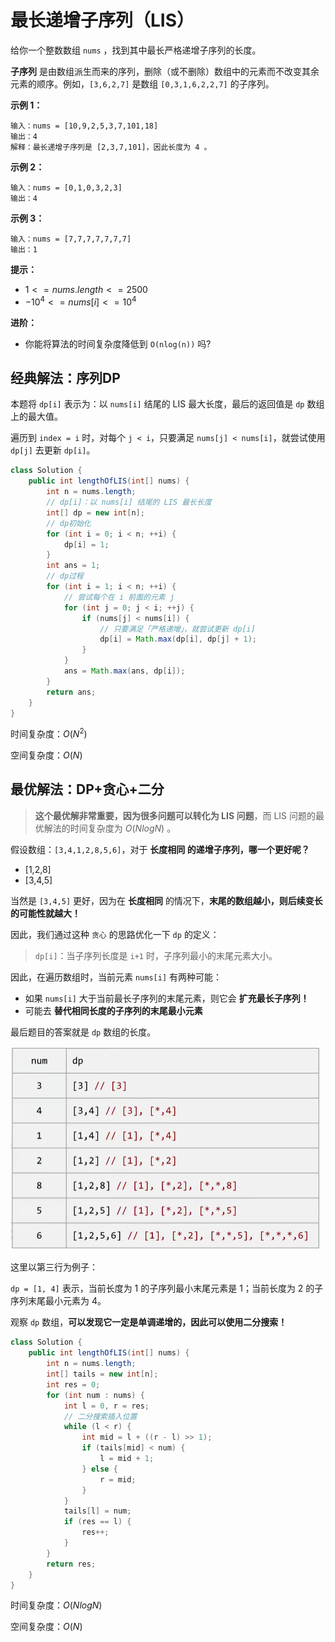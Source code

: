 # 最长递增子序列（LIS）

给你一个整数数组 `nums` ，找到其中最长严格递增子序列的长度。

**子序列** 是由数组派生而来的序列，删除（或不删除）数组中的元素而不改变其余元素的顺序。例如，`[3,6,2,7]` 是数组 `[0,3,1,6,2,2,7]` 的子序列。

**示例 1：** 

```
输入：nums = [10,9,2,5,3,7,101,18]
输出：4
解释：最长递增子序列是 [2,3,7,101]，因此长度为 4 。
```

**示例 2：** 

```
输入：nums = [0,1,0,3,2,3]
输出：4
```

**示例 3：** 

```
输入：nums = [7,7,7,7,7,7,7]
输出：1
```

**提示：** 

- $1 <= nums.length <= 2500$ 
- $-10^4 <= nums[i] <= 10^4$ 

**进阶：** 

- 你能将算法的时间复杂度降低到 `O(nlog(n))` 吗?

## 经典解法：序列DP

本题将 `dp[i]` 表示为：以 `nums[i]` 结尾的 LIS 最大长度，最后的返回值是 `dp` 数组上的最大值。

遍历到 `index = i` 时，对每个 `j < i`，只要满足 `nums[j] < nums[i]`，就尝试使用 `dp[j]` 去更新 `dp[i]`。

```java
class Solution {
    public int lengthOfLIS(int[] nums) {
        int n = nums.length;
        // dp[i]：以 nums[i] 结尾的 LIS 最长长度
        int[] dp = new int[n];
        // dp初始化
        for (int i = 0; i < n; ++i) {
            dp[i] = 1;
        }
        int ans = 1;
      	// dp过程
        for (int i = 1; i < n; ++i) {
          	// 尝试每个在 i 前面的元素 j
            for (int j = 0; j < i; ++j) {
                if (nums[j] < nums[i]) {
                  	// 只要满足「严格递增」，就尝试更新 dp[i]
                    dp[i] = Math.max(dp[i], dp[j] + 1);
                }
            }
            ans = Math.max(ans, dp[i]);
        }
        return ans;
    }
}
```

时间复杂度：$O(N^2)$ 

空间复杂度：$O(N)$ 

## 最优解法：DP+贪心+二分

> **这个最优解非常重要，因为很多问题可以转化为 LIS 问题**，而 LIS 问题的最优解法的时间复杂度为 $O(NlogN)$ 。

假设数组：`[3,4,1,2,8,5,6]`，对于 **长度相同 的递增子序列，哪一个更好呢？**

- [1,2,8]
- [3,4,5]

当然是 `[3,4,5]` 更好，因为在 **长度相同** 的情况下，**末尾的数组越小，则后续变长的可能性就越大！**

因此，我们通过这种 `贪心` 的思路优化一下 `dp` 的定义：

> `dp[i]`：当子序列长度是 `i+1` 时，子序列最小的末尾元素大小。

因此，在遍历数组时，当前元素 `nums[i]` 有两种可能：

- 如果 `nums[i]` 大于当前最长子序列的末尾元素，则它会 **扩充最长子序列！**
- 可能去 **替代相同长度的子序列的末尾最小元素**

最后题目的答案就是 `dp` 数组的长度。

<img src="./最长递增子序列.assets/image-20230217115733983.png" alt="image-20230217115733983" style="zoom:50%;" />

这里以第三行为例子：

`dp = [1, 4]` 表示，当前长度为 1 的子序列最小末尾元素是 1；当前长度为 2 的子序列末尾最小元素为 4。

观察 `dp` 数组，**可以发现它一定是单调递增的，因此可以使用二分搜索！**

```java
class Solution {
    public int lengthOfLIS(int[] nums) {
        int n = nums.length;
        int[] tails = new int[n];
        int res = 0;
        for (int num : nums) {
            int l = 0, r = res;
            // 二分搜索插入位置
            while (l < r) {
                int mid = l + ((r - l) >> 1);
                if (tails[mid] < num) {
                    l = mid + 1;
                } else {
                    r = mid;
                }
            }
            tails[l] = num;
            if (res == l) {
                res++;
            }
        }
        return res;
    }
}
```

时间复杂度：$O(NlogN)$ 

空间复杂度：$O(N)$ 

















































































